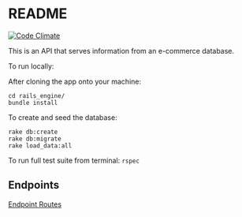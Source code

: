 # README

[![Code Climate](https://codeclimate.com/github/tmikeschu/rails_engine/badges/gpa.svg)](https://codeclimate.com/github/tmikeschu/rails_engine)

This is an API that serves information from an e-commerce database.

To run locally:

After cloning the app onto your machine:
```
cd rails_engine/
bundle install
```

To create and seed the database:
```
rake db:create
rake db:migrate
rake load_data:all
```

To run full test suite from terminal: `rspec`

## Endpoints

[Endpoint Routes](https://github.com/tmikeschu/rails_engine/blob/master/config/routes.rb)
